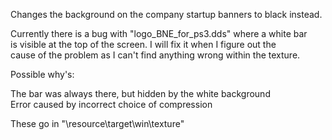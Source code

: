 Changes the background on the company startup banners to black instead.<br>

Currently there is a bug with "logo_BNE_for_ps3.dds" where a white bar<br>
is visible at the top of the screen. I will fix it when I figure out the<br>
cause of the problem as I can't find anything wrong within the texture.

Possible why's:

  The bar was always there, but hidden by the white background<br>
  Error caused by incorrect choice of compression
  
These go in "\resource\target\win\texture"
